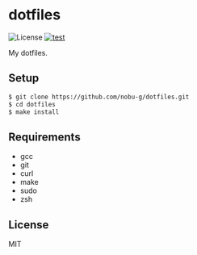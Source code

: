 # dotfiles

![License](http://img.shields.io/badge/license-MIT-blue.svg)
[![test](https://github.com/nobu-g/dotfiles/actions/workflows/test.yml/badge.svg)](https://github.com/nobu-g/dotfiles/actions/workflows/test.yml)

My dotfiles.

## Setup
```bash
$ git clone https://github.com/nobu-g/dotfiles.git
$ cd dotfiles
$ make install
```

## Requirements
- gcc
- git
- curl
- make
- sudo
- zsh

## License

MIT
